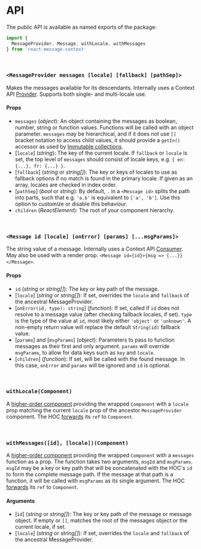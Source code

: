 # API

The public API is available as named exports of the package:

```js
import {
  MessageProvider, Message, withLocale, withMessages
} from 'react-message-context'
```

<a id="message-provider"></a>
<br/>

### `<MessageProvider messages [locale] [fallback] [pathSep]>`

Makes the messages available for its descendants. Internally uses a Context API
[Provider]. Supports both single- and multi-locale use.

#### Props
- `messages` (_object_): An object containing the messages as boolean, number,
  string or function values. Functions will be called with an object parameter.
  `messages` may be hierarchical, and if it does not use `[]` bracket notation
  to access child values, it should provide a `getIn()` accessor as used by
  [Immutable collections].
- [`locale`] (_string_): The key of the current locale. If `fallback` or
  `locale` is set, the top level of `messages` should consist of locale keys,
  e.g. `{ en: {...}, fr: {...} }`.
- [`fallback`] (_string_ or _string[]_): The key or keys of locales to use as
  fallback options if no match is found in the primary locale. If given as an
  array, locales are checked in index order.
- [`pathSep`] (_bool_ or _string_): By default, `.` in a `<Message id>` splits
  the path into parts, such that e.g. `'a.b'` is equivalent to `['a', 'b']`.
  Use this option to customize or disable this behaviour.
- `children` (_ReactElement_): The root of your component hierarchy.

[Provider]: https://reactjs.org/docs/context.html#provider
[Immutable collections]: https://facebook.github.io/immutable-js/docs/#/Collection/getIn

<a id="message"></a>
<br/>

### `<Message id [locale] [onError] [params] [...msgParams]>`

The string value of a message. Internally uses a Context API [Consumer]. May
also be used with a render prop: `<Message id={id}>{msg => {...}}</Message>`.

#### Props
- `id` (_string_ or _string[]_): The key or key path of the message.
- [`locale`] (_string_ or _string[]_): If set, overrides the `locale` and
  `fallback` of the ancestral MessageProvider.
- [`onError(id, type): string`] (_function_): If set, called if `id` does not
  resolve to a message value (after checking fallback locales, if set). `type`
  is the type of the value at `id`, most likely either `'object'` or `'unknown'`.
  A non-empty return value will replace the default `String(id)` fallback value.
- [`params`] and [`msgParams`] (_object_): Parameters to pass to function
  messages as their first and only argument. `params` will override `msgParams`,
  to allow for data keys such as `key` and `locale`.
- [`children`] (_function_): If set, will be called with the found message. In
  this case, `onError` and `params` will be ignored and `id` is optional.

[Consumer]: https://reactjs.org/docs/context.html#consumer

<a id="with-locale"></a>
<br/>

### `withLocale(Component)`

A [higher-order component] providing the wrapped `Component` with a `locale`
prop matching the current `locale` prop of the ancestor `MessageProvider`
component. The HOC [forwards] its `ref` to `Component`.

[higher-order component]: https://reactjs.org/docs/higher-order-components.html
[forwards]: https://reactjs.org/docs/forwarding-refs.html

<a id="with-messages"></a>
<br/>

### `withMessages([id], [locale])(Component)`

A [higher-order component] providing the wrapped `Component` with a `messages`
function as a prop. The function takes two arguments, `msgId` and `msgParams`.
`msgId` may be a key or key path that will be concatenated with the HOC's `id`
to form the complete message path. If the message at that path is a function,
it will be called with `msgParams` as its single argument. The HOC [forwards]
its `ref` to `Component`.

#### Arguments
- [`id`] (_string_ or _string[]_): The key or key path of the message or message
  object. If empty or `[]`, matches the root of the messages object or the
  current locale, if set.
- [`locale`] (_string_ or _string[]_): If set, overrides the `locale` and
  `fallback` of the ancestral MessageProvider.
